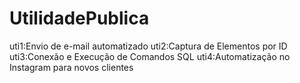 # UtilidadePublica
uti1:Envio de e-mail automatizado
uti2:Captura de Elementos por ID
uti3:Conexão e Execução de Comandos SQL
uti4:Automatização no Instagram para novos clientes
